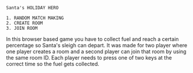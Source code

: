 ```
Santa's HOLIDAY HERO

1. RANDOM MATCH MAKING
2. CREATE ROOM
3. JOIN ROOM
```

In this browser based game you have to collect fuel and reach a certain percentage so Santa's sleigh can depart. It was made for two player where one player creates a room and a second player can join that room by using the same room ID.
Each player needs to press one of two keys at the correct time so the fuel gets collected.
